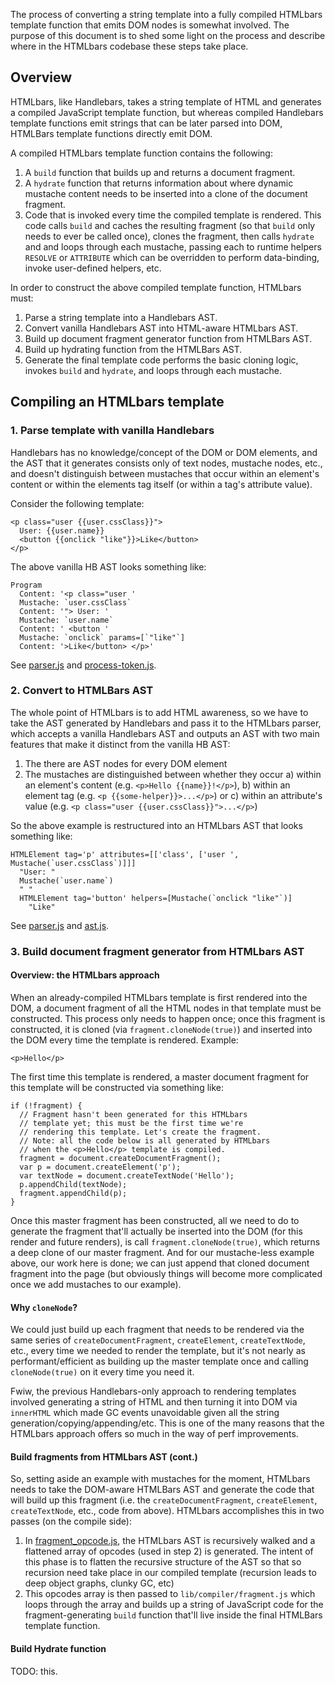 The process of converting a string template into a fully compiled
HTMLbars template function that emits DOM nodes is somewhat involved.
The purpose of this document is to shed some light on the process and
describe where in the HTMLbars codebase these steps take place.

## Overview

HTMLbars, like Handlebars, takes a string template of HTML and generates
a compiled JavaScript template function, but whereas compiled Handlebars 
template functions emit strings that can be later parsed into DOM, HTMLBars 
template functions directly emit DOM. 

A compiled HTMLbars template function contains the following:

1. A `build` function that builds up and returns a document fragment.
2. A `hydrate` function that returns information about where dynamic
   mustache content needs to be inserted into a clone of the document
   fragment.
3. Code that is invoked every time the compiled template is rendered. 
   This code calls `build` and caches the resulting fragment (so that `build` 
   only needs to ever be called once), clones the fragment,
   then calls `hydrate` and and loops through each mustache, 
   passing each to runtime helpers `RESOLVE` or `ATTRIBUTE` 
   which can be overridden to perform data-binding, invoke 
   user-defined helpers, etc.
    
In order to construct the above compiled template function, HTMLbars must:

1. Parse a string template into a Handlebars AST. 
2. Convert vanilla Handlebars AST into HTML-aware HTMLbars AST.
3. Build up document fragment generator function from HTMLBars AST.
4. Build up hydrating function from the HTMLBars AST.
5. Generate the final template code performs the basic cloning logic,
   invokes `build` and `hydrate`, and loops through each mustache.

## Compiling an HTMLbars template

### 1. Parse template with vanilla Handlebars

Handlebars has no knowledge/concept of the DOM or DOM elements, and the AST
that it generates consists only of text nodes, mustache nodes, etc., and
doesn't distinguish between mustaches that occur within an element's
content or within the elements tag itself (or within a tag's attribute
value). 

Consider the following template:

    <p class="user {{user.cssClass}}">
      User: {{user.name}}
      <button {{onclick "like"}}>Like</button>
    </p>

The above vanilla HB AST looks something like:

    Program
      Content: '<p class="user '
      Mustache: `user.cssClass`
      Content: '"> User: '
      Mustache: `user.name`
      Content: ' <button '
      Mustache: `onclick` params=[`"like"`]
      Content: '>Like</button> </p>'

See [parser.js](lib/htmlbars/parser.js) and 
[process-token.js](lib/htmlbars/html-parser/process-token.js).

### 2. Convert to HTMLBars AST

The whole point of HTMLbars is to add HTML awareness, so we have
to take the AST generated by Handlebars and pass it to the HTMLbars
parser, which accepts a vanilla Handlebars AST and outputs an AST
with two main features that make it distinct from the vanilla HB AST:

1. The there are AST nodes for every DOM element
2. The mustaches are distinguished between whether they occur
   a) within an element's content (e.g. `<p>Hello {{name}}!</p>`), 
   b) within an element tag (e.g. `<p {{some-helper}}>...</p>`)
   or c) within an attribute's value (e.g. `<p class="user {{user.cssClass}}">...</p>`)

So the above example is restructured into an HTMLbars AST that looks
something like:

    HTMLElement tag='p' attributes=[['class', ['user ', Mustache(`user.cssClass`)]]]
      "User: "
      Mustache(`user.name`)
      " "
      HTMLElement tag='button' helpers=[Mustache(`onclick "like"`)]
        "Like"

See [parser.js](lib/htmlbars/parser.js) and 
[ast.js](lib/htmlbars/ast.js).

### 3. Build document fragment generator from HTMLbars AST

#### Overview: the HTMLbars approach

When an already-compiled HTMLbars template is first rendered into the
DOM, a document fragment of all the HTML nodes in that template must be
constructed. This process only needs to happen once; once this fragment is 
constructed, it is cloned (via `fragment.cloneNode(true)`) and inserted
into the DOM every time the template is rendered. Example:

    <p>Hello</p>

The first time this template is rendered, a master document fragment for
this template will be constructed via something like:

    if (!fragment) {
      // Fragment hasn't been generated for this HTMLbars 
      // template yet; this must be the first time we're
      // rendering this template. Let's create the fragment.
      // Note: all the code below is all generated by HTMLbars
      // when the <p>Hello</p> template is compiled.
      fragment = document.createDocumentFragment();
      var p = document.createElement('p');
      var textNode = document.createTextNode('Hello');
      p.appendChild(textNode);
      fragment.appendChild(p);
    }
    
Once this master fragment has been constructed, all we need to do to 
generate the fragment that'll actually be inserted into the DOM (for this 
render and future renders), is call `fragment.cloneNode(true)`, which
returns a deep clone of our master fragment. And for our mustache-less
example above, our work here is done; we can just append that cloned
document fragment into the page (but obviously things will become more
complicated once we add mustaches to our example).

#### Why `cloneNode`?

We could just build up each fragment that needs to be rendered via the
same series of `createDocumentFragment`, `createElement`,
`createTextNode`, etc., every time we needed to render the template, but
it's not nearly as performant/efficient as building up the master 
template once and calling `cloneNode(true)` on it every time you need
it. 

Fwiw, the previous Handlebars-only approach to rendering templates 
involved generating a string of HTML and then turning it into DOM via
`innerHTML` which made GC events unavoidable given all the string
generation/copying/appending/etc. This is one of the many reasons that
the HTMLbars approach offers so much in the way of perf improvements.

#### Build fragments from HTMLbars AST (cont.)

So, setting aside an example with mustaches for the moment, HTMLbars
needs to take the DOM-aware HTMLBars AST and generate the code that will
build up this fragment (i.e. the `createDocumentFragment`, `createElement`,
`createTextNode`, etc., code from above). HTMLbars accomplishes this in
two passes (on the compile side): 

1. In [fragment_opcode.js](lib/compiler/fragment_opcode.js), 
   the HTMLbars AST is recursively walked and a flattened 
   array of opcodes (used in step 2) is generated. 
   The intent of this phase is to flatten the recursive structure of the 
   AST so that so recursion need take place in our compiled
   template (recursion leads to deep object graphs, clunky GC, etc)
2. This opcodes array is then passed to `lib/compiler/fragment.js` which
   loops through the array and builds up a string of JavaScript code for
   the fragment-generating `build` function that'll live inside the 
   final HTMLBars template function.
      
#### Build Hydrate function

TODO: this.

